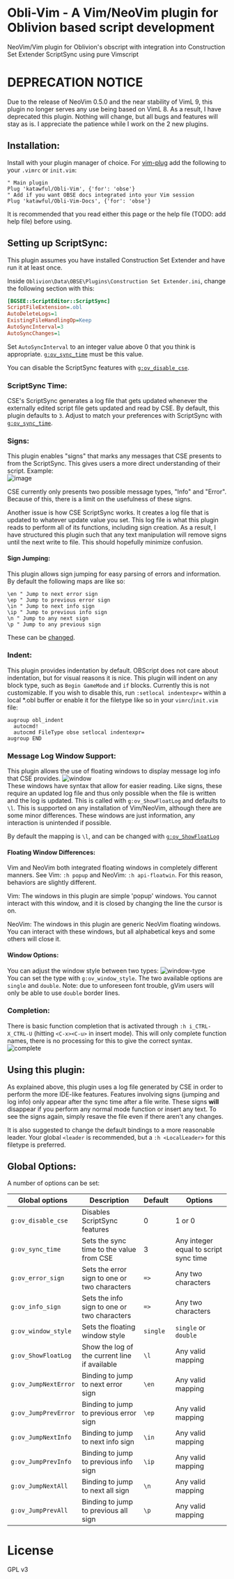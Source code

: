 # Obli-Vim - A Vim/NeoVim plugin for Oblivion based script development

NeoVim/Vim plugin for Oblivion's obscript with integration into Construction Set Extender ScriptSync using pure Vimscript

# DEPRECATION NOTICE
Due to the release of NeoVim 0.5.0 and the near stability of VimL 9, this plugin no longer serves any use being based on VimL 8.
As a result, I have deprecated this plugin.
Nothing will change, but all bugs and features will stay as is.
I appreciate the patience while I work on the 2 new plugins.

## Installation:
Install with your plugin manager of choice.
For [vim-plug](https://github.com/junegunn/vim-plug) add the following to your `.vimrc` or `init.vim`:
```vim
" Main plugin
Plug 'katawful/Obli-Vim', {'for': 'obse'}
" Add if you want OBSE docs integrated into your Vim session
Plug 'katawful/Obli-Vim-Docs', {'for': 'obse'}
```
It is recommended that you read either this page or the help file (TODO: add help file) before using.

## Setting up ScriptSync:
This plugin assumes you have installed Construction Set Extender and have run it at least once.

Inside `Oblivion\Data\OBSE\Plugins\Construction Set Extender.ini`, change the following section with this:
```ini
[BGSEE::ScriptEditor::ScriptSync]
ScriptFileExtension=.obl
AutoDeleteLogs=1
ExistingFileHandlingOp=Keep
AutoSyncInterval=3
AutoSyncChanges=1
```
Set `AutoSyncInterval` to an integer value above 0 that you think is appropriate.
[`g:ov_sync_time`](#scriptsync-time) must be this value.

You can disable the ScriptSync features with [`g:ov_disable_cse`](#global-options).

### ScriptSync Time:
CSE's ScriptSync generates a log file that gets updated whenever the externally edited script file gets updated and read by CSE.
By default, this plugin defaults to `3`.
Adjust to match your preferences with ScriptSync with [`g:ov_sync_time`](#global-options).

### Signs:
This plugin enables "signs" that marks any messages that CSE presents to from the ScriptSync.
This gives users a more direct understanding of their script.
Example:   
![image](https://raw.githubusercontent.com/katawful/Obli-Vim-Assets/main/signs-error.png)

CSE currently only presents two possible message types, "Info" and "Error".
Because of this, there is a limit on the usefulness of these signs.

Another issue is how CSE ScriptSync works.
It creates a log file that is updated to whatever update value you set.
This log file is what this plugin reads to perform all of its functions, including sign creation.
As a result, I have structured this plugin such that any text manipulation will remove signs until the next write to file.
This should hopefully minimize confusion.

#### Sign Jumping:
This plugin allows sign jumping for easy parsing of errors and information.
By default the following maps are like so:

```
\en " Jump to next error sign
\ep " Jump to previous error sign
\in " Jump to next info sign
\ip " Jump to previous info sign
\n " Jump to any next sign
\p " Jump to any previous sign
```
These can be [changed](#global-options).

### Indent:
This plugin provides indentation by default.
OBScript does not care about indentation, but for visual reasons it is nice.
This plugin will indent on any block type, such as `Begin GameMode` and `if` blocks.
Currently this is not customizable.
If you wish to disable this, run `:setlocal indentexpr=` within a local *.obl buffer or enable it for the filetype like so in your `vimrc`/`init.vim` file:   
```vim 
augroup obl_indent
  autocmd!
  autocmd FileType obse setlocal indentexpr=
augroup END
```

### Message Log Window Support:
This plugin allows the use of floating windows to display message log info that CSE provides.
![window](https://raw.githubusercontent.com/katawful/Obli-Vim-Assets/main/single.png)   
These windows have syntax that allow for easier reading.
Like signs, these require an updated log file and thus only possible when the file is written and the log is updated.
This is called with `g:ov_ShowFloatLog` and defaults to `\l`.
This is supported on any installation of Vim/NeoVim, although there are some minor differences.
These windows are just information, any interaction is unintended if possible.

By default the mapping is `\l`, and can be changed with [`g:ov_ShowFloatLog`](#global-options)

#### Floating Window Differences:
Vim and NeoVim both integrated floating windows in completely different manners.
See Vim: `:h popup` and NeoVim: `:h api-floatwin`.
For this reason, behaviors are slightly different.

Vim: The windows in this plugin are simple 'popup' windows.
You cannot interact with this window, and it is closed by changing the line the cursor is on.

NeoVim: The windows in this plugin are generic NeoVim floating windows.
You can interact with these windows, but all alphabetical keys and some others will close it.


#### Window Options:
You can adjust the window style between two types:
![window-type](https://raw.githubusercontent.com/katawful/Obli-Vim-Assets/main/window-types.png)   
You can set the type with `g:ov_window_style`.
The two available options are `single` and `double`.
Note: due to unforeseen font trouble, gVim users will only be able to use `double` border lines.

### Completion:
There is basic function completion that is activated through `:h i_CTRL-X_CTRL-U` (hitting `<C-x><C-u>` in insert mode).
This will only complete function names, there is no processing for this to give the correct syntax.
![complete](https://raw.githubusercontent.com/katawful/Obli-Vim-Assets/main/back.png)

## Using this plugin:
As explained above, this plugin uses a log file generated by CSE in order to perform the more IDE-like features.
Features involving signs (jumping and log info) only appear after the sync time after a file write.
These signs **will** disappear if you perform any normal mode function or insert any text.
To see the signs again, simply resave the file even if there aren't any changes.

It is also suggested to change the default bindings to a more reasonable leader.
Your global `<leader` is recommended, but a `:h <LocalLeader>` for this filetype is preferred.

## Global Options:
A number of options can be set:

Global options       | Description                                   | Default  | Options                               |
---------------------|-----------------------------------------------|----------|---------------------------------------|
`g:ov_disable_cse`   | Disables ScriptSync features                  | 0        | 1 or 0                                |
`g:ov_sync_time`     | Sets the sync time to the value from CSE      | 3        | Any integer equal to script sync time |
`g:ov_error_sign`    | Sets the error sign to one or two characters  | `=>`     | Any two characters                    |
`g:ov_info_sign`     | Sets the info sign to one or two characters   | `=>`     | Any two characters                    |
`g:ov_window_style`  | Sets the floating window style                | `single` | `single` or `double`                  |
`g:ov_ShowFloatLog`  | Show the log of the current line if available | `\l`     | Any valid mapping                     |
`g:ov_JumpNextError` | Binding to jump to next error sign            | `\en`    | Any valid mapping                     |
`g:ov_JumpPrevError` | Binding to jump to previous error sign        | `\ep`    | Any valid mapping                     |
`g:ov_JumpNextInfo`  | Binding to jump to next info sign             | `\in`    | Any valid mapping                     |
`g:ov_JumpPrevInfo`  | Binding to jump to previous info sign         | `\ip`    | Any valid mapping                     |
`g:ov_JumpNextAll`   | Binding to jump to next all sign              | `\n`     | Any valid mapping                     |
`g:ov_JumpPrevAll`   | Binding to jump to previous all sign          | `\p`     | Any valid mapping                     |

# License
GPL v3
